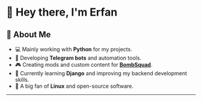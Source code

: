 # 👋 Hey there, I'm Erfan

## 🚀 About Me
- 💻 Mainly working with **Python** for my projects.  
- 🤖 Developing **Telegram bots** and automation tools.  
- 🎮 Creating mods and custom content for [**BombSquad**](https://play.google.com/store/apps/details?id=net.froemling.bombsquad&hl=en_US&gl=US&pli=1).  
- 🌱 Currently learning **Django** and improving my backend development skills.  
- 🐧 A big fan of **Linux** and open-source software.  

---
